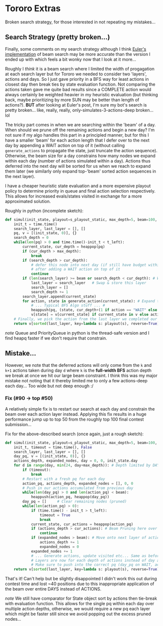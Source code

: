 # Tororo Extras

Broken search strategy, for those interested in not repeating my mistakes...

## Search Strategy (pretty broken...)

Finally, some comments on my search strategy although I think [Euler's implementation](https://forum.codingame.com/t/spring-challenge-2021-feedbacks-strategies/190849/2) of beam search may be more accurate than the version I ended up with which feels a bit wonky now that I look at it more...

Roughly I *think* it is a beam search where I limited the width of progagation at each search layer but for Tororo we needed to consider two 'layers', actions and days. So I just gave priority in a BFS way for least actions in closest day then break ties by state evaluation function. Not comparing the actions taken gave me quite bad results since a COMPLETE action would always certainly be weighted heavier in my heuristic evaluation (but thinking back, maybe prioritizing by more SUN may be better than length of actions?). **BUT** after looking at Euler's post, I'm sure my bot's search is pretty broken... like, really, really, only-simulates-3-actions-deep broken... lol

The tricky part comes in when we are searching within the 'beam' of a day. When should we prune off the remaining actions and begin a new day? I'm not sure if my algo handles this part in a principled manner, but for this I have a smaller 'beam' for each action length that I defer over to the next day by appending a WAIT action on top of it (without calling `generate_actions` to propagate the state, just truncate the action sequence). Otherwise, the beam size for a day constrains how many nodes we expand within each day (number of actions simulated within a day). Actions thus deferred into the next day will be sorted for us when we reach to expand them later (we similarly only expand top-'beam' sorted action sequences in the next layer).

I have a cheaper heuristic state evaluation and a more expensive playout policy to determine priority in queue and final action selection respectively. This allows for increased evals/states visited in exchange for a more approximated solution.

Roughly in python (incomplete sketch):
```python
def simul(init_state, playout=s_playout_static, max_depth=5, beam=100, t_left=0.07):
    init_t = time.time()
    search_layer, last_layer = [], []
    pq, v = [(init_state, 0)], {}
    search_depth = 0
    while(len(pq) > 0 and time.time()-init_t < t_left):
        current_state, cur_depth = heappop(pq)
        if (cur_depth > max_depth):
            break
        if (search_depth > cur_depth):
            # defer this node into next day (if still have budget within small actions 'beam')
            # after adding a WAIT action on top of it
            continue
        if (len(search_layer) >= beam or search_depth < cur_depth): # We stepped into a new day
            last_layer = search_layer   # Swap & store this layer
            search_layer = []
            search_depth += 1
        search_layer.append(current_state)
        for action, state in generate_action(current_state): # Expand this node
            # ... Typical BFS Algo stuff ... #
            heappush(pq, (state, cur_depth+(1 if action == "WAIT" else 0))) # next layer only when WAIT
            v[state] = v[current_state] if current_state in v else action   # store the top-level action
    # Finally, we pick the action from the last layer we completed our search in
    return v[sorted(last_layer, key=lambda s: playout(s), reverse=True)[0]] # highest-scoring
```
*note* Queue and PriorityQueue in python is the thread-safe version and I find heapq faster if we don't require that constrain.

## Mistake...

However, we note that the deferred actions will only come from the `k` and `k+1` actions taken during day `d` where `k` is the **full-width BFS** action depth we break at once we hit our large beam constraint. I think this was my major mistake not noting that it thereby limited me to only a few actions-deep each day... Too wide but not deep enough :/

### Fix (#90 -> top #50)

A relatively simple fix is to restart our search at each day and constrain the beam over each action layer instead. Applying this fix results in a huge performance jump up to top 50 from the roughly top 100 final contest submission...

Fix for the above-described search (once again, just a rough sketch):
```python
def simul(init_state, playout=s_playout_static, max_depth=5, beam=100, t_left=0.07):
    init_t, timeout = time.time(), False
    search_layer, last_layer = [], []
    day_pq, v = [(init_state, 0)], {}
    actions_depth, expanded_nodes, day = 0, 0, init_state.day
    for d in range(day, min(24, day+max_depth)): # Depth limited by DAYS still
        if (timeout):
            break
        # Restart with a fresh pq for each day
        action_pq, actions_depth, expanded_nodes = [], 0, 0
        # Push in our actions accumulated from previous day
        while(len(day_pq) > 0 and len(action_pq) < beam):
            heappush(action_pq, heappop(day_pq))
        day_pq = []     # Clear remaining nodes (pruned)
        while(len(action_pq) > 0):
            if (time.time() - init_t > t_left):
                timeout = True
                break
            current_state, cur_actions = heappop(action_pq)
            if (actions_depth > cur_actions): # Beam Pruning here over actions instead
                continue
            if (expanded_nodes > beam): # Move onto next layer of actions, skip remaining nodes
                actions_depth += 1
                expanded_nodes = 0
            expanded_nodes += 1
            # ... Generate actions, update visited etc... Same as before #
            # Layers are now for each depth of actions instead of day as before
            # Make sure to push into the correct pq (day_pq on WAIT, action_pq otherwise)
    return v[sorted(last_layer, key=lambda s: playout(s), reverse=True)[0]] # highest-scoring
```

That's it! Can't help but be slightly disappointed I didn't work this out during contest time and lost \~40 positions due to this inappropriate application of the beam over entire DAYS instead of ACTIONS.

*note* We still have comparator for State object sort by actions then tie-break with evaluation function. This allows for the single pq within each day over multiple action depths, otherwise, we would require a new pq each layer which might be faster still since we avoid popping out the excess pruned nodes...